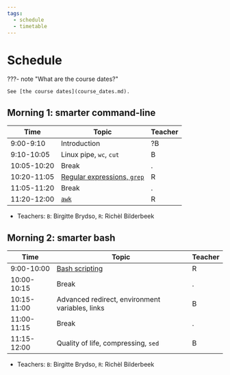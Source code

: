 ```yaml
---
tags:
  - schedule
  - timetable
---
```


# Schedule

???- note "What are the course dates?"

    See [the course dates](course_dates.md).

## Morning 1: smarter command-line

<!-- markdownlint-disable MD013 --><!-- Tables cannot be split up over lines, hence will break 80 characters per line -->

Time        | Topic                                                                        |Teacher
------------|------------------------------------------------------------------------------|-------
9:00-9:10   |Introduction                                                                  |?B
9:10-10:05  |Linux pipe, `wc`, `cut`                                                       |B
10:05-10:20 |Break                                                                         |.
10:20-11:05 |[Regular expressions, `grep`](sessions/regular_expressions_and_grep/README.md)|R
11:05-11:20 |Break                                                                         |.
11:20-12:00 |[`awk`](sessions/awk/README.md)                                               |R

<!-- markdownlint-enable MD013 -->

- Teachers: `B`: Birgitte Brydso, `R`: Richèl Bilderbeek

## Morning 2: smarter bash

Time        | Topic                                         |Teacher
------------|-----------------------------------------------|-------
9:00-10:00  |[Bash scripting](sessions/scripting/README.md) |R
10:00-10:15 |Break                                          |.
10:15-11:00 |Advanced redirect, environment variables, links|B
11:00-11:15 |Break                                          |.
11:15-12:00 |Quality of life, compressing, `sed`            |B

- Teachers: `B`: Birgitte Brydso, `R`: Richèl Bilderbeek
